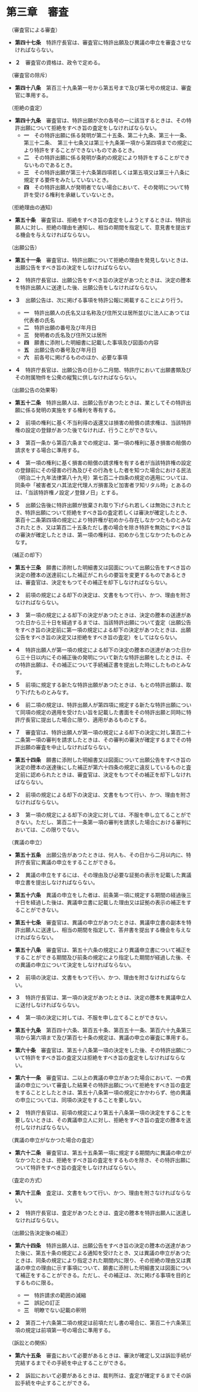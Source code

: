 # 第三章　審査
　（審査官による審査）

* __第四十七条__　特許庁長官は、審査官に特許出願及び異議の申立を審査させなければならない。

* __２__　審査官の資格は、政令で定める。

　（審査官の除斥）

* __第四十八条__　第百三十九条第一号から第五号まで及び第七号の規定は、審査官に準用する。

　（拒絶の査定）

* __第四十九条__　審査官は、特許出願が次の各号の一に該当するときは、その特許出願について拒絶をすべき旨の査定をしなければならない。
	- __一__　その特許出願に係る発明が第二十五条、第二十九条、第三十一条、第三十二条、　第三十七条又は第三十九条第一項から第四項までの規定により特許をすることができないものであるとき。
	- __二__　その特許出願に係る発明が条約の規定により特許をすることができないものであるとき。
	- __三__　その特許出願が第三十六条第四項若しくは第五項又は第三十八条に規定する要件をみたしていないとき。
	- __四__　その特許出願人が発明者でない場合において、その発明について特許を受ける権利を承継していないとき。

　（拒絶理由の通知）

* __第五十条__　審査官は、拒絶をすべき旨の査定をしようとするときは、特許出願人に対し、拒絶の理由を通知し、相当の期間を指定して、意見書を提出する機会を与えなければならない。

　（出願公告）

* __第五十一条__　審査官は、特許出願について拒絶の理由を発見しないときは、出願公告をすべき旨の決定をしなければならない。

* __２__　特許庁長官は、出願公告をすべき旨の決定があつたときは、決定の謄本を特許出願人に送達した後、出願公告をしなければならない。

* __３__　出願公告は、次に掲げる事項を特許公報に掲載することにより行う。
	- __一__　特許出願人の氏名又は名称及び住所又は居所並びに法人にあつては代表者の氏名
	- __二__　特許出願の番号及び年月日
	- __三__　発明者の氏名及び住所又は居所
	- __四__　願書に添附した明細書に記載した事項及び図面の内容
	- __五__　出願公告の番号及び年月日
	- __六__　前各号に掲げるもののほか、必要な事項

* __４__　特許庁長官は、出願公告の日から二月間、特許庁において出願書類及びその附属物件を公衆の縦覧に供しなければならない。

　（出願公告の効果等）

* __第五十二条__　特許出願人は、出願公告があつたときは、業としてその特許出願に係る発明の実施をする権利を専有する。

* __２__　前項の権利に基く不当利得の返還又は損害の賠償の請求権は、当該特許権の設定の登録があつた後でなければ、行うことができない。

* __３__　第百一条から第百六条までの規定は、第一項の権利に基き損害の賠償の請求をする場合に準用する。

* __４__　第一項の権利に基く損害の賠償の請求権を有する者が当該特許権の設定の登録前にその侵害の行為及びその行為をした者を知つた場合における民法（明治二十九年法律第八十九号）第七百二十四条の規定の適用については、同条中「被害者又ハ其法定代理人ガ損害及ビ加害者ヲ知リタル時」とあるのは、「当該特許権ノ設定ノ登録ノ日」とする。

* __５__　出願公告後に特許出願が放棄され取り下げられ若しくは無効にされたとき、特許出願について拒絶をすベき旨の査定若しくは審決が確定したとき、第百十二条第四項の規定により特許権が初めから存在しなかつたものとみなされたとき、又は第百二十五条ただし書の場合を除き特許を無効にすべき旨の審決が確定したときは、第一項の権利は、初めから生じなかつたものとみなす。

　（補正の却下）

* __第五十三条__　願書に添附した明細書又は図面について出願公告をすべき旨の決定の謄本の送達前にした補正がこれらの要旨を変更するものであるときは、審査官は、決定をもつてその補正を却下しなければならない。

* __２__　前項の規定による却下の決定は、文書をもつて行い、かつ、理由を附さなければならない。

* __３__　第一項の規定による却下の決定があつたときは、決定の謄本の送達があつた日から三十日を経過するまでは、当該特許出願について査定（出願公告をすべき旨の決定前に第一項の規定による却下の決定があつたときは、出願公告をすべき旨の決定又は拒絶をすべき旨の査定）をしてはならない。

* __４__　特許出願人が第一項の規定による却下の決定の謄本の送達があつた日から三十日以内にその補正後の発明について新たな特許出願をしたときは、その特許出願は、その補正について手続補正書を提出した時にしたものとみなす。

* __５__　前項に規定する新たな特許出願があつたときは、もとの特許出願は、取り下げたものとみなす。

* __６__　前二項の規定は、特許出願人が第四項に規定する新たな特許出願について同項の規定の適用を受けたい旨を記載した書面をその特許出願と同時に特許庁長官に提出した場合に限り、適用があるものとする。

* __７__　審査官は、特許出願人が第一項の規定による却下の決定に対し第百二十二条第一項の審判を請求したときは、その審判の審決が確定するまでその特許出願の審査を中止しなければならない。

* __第五十四条__　願書に添附した明細書又は図面について出願公告をすベき旨の決定の謄本の送達後にした補正が第六十四条の規定に違反しているものと査定前に認められたときは、審査官は、決定をもつてその補正を却下しなければならない。

* __２__　前項の規定による却下の決定は、文書をもつて行い、かつ、理由を附さなければならない。

* __３__　第一項の規定による却下の決定に対しては、不服を申し立てることができない。ただし、第百二十一条第一項の審判を請求した場合における審判においては、この限りでない。

　（異議の申立）

* __第五十五条__　出願公告があつたときは、何人も、その日から二月以内に、特許庁長官に異議の申立をすることができる。

* __２__　異議の申立をするには、その理由及び必要な証拠の表示を記載した異議申立書を提出しなければならない。

* __第五十六条__　異議の申立をした者は、前条第一項に規定する期間の経過後三十日を経過した後は、異議申立書に記載した理由又は証拠の表示の補正をすることができない。

* __第五十七条__　審査官は、異議の申立があつたときは、異議申立書の副本を特許出願人に送達し、相当の期間を指定して、答弁書を提出する機会を与えなければならない。

* __第五十八条__　審査官は、第五十六条の規定により異議申立書について補正をすることができる期間及び前条の規定により指定した期間が経過した後、その異議の申立について決定をしなければならない。

* __２__　前項の決定は、文書をもつて行い、かつ、理由を附さなければならない。

* __３__　特許庁長官は、第一項の決定があつたときは、決定の謄本を異議申立人に送付しなければならない。

* __４__　第一項の決定に対しては、不服を申し立てることができない。

* __第五十九条__　第百四十六条、第百五十条、第百五十一条、第百六十九条第三項から第六項まで及び第百七十条の規定は、異議の申立の審査に準用する。

* __第六十条__　審査官は、第五十八条第一項の決定をした後、その特許出願について特許をすべき旨の査定又は拒絶をすべき旨の査定をしなければならない。

* __第六十一条__　審査官は、二以上の異議の申立があつた場合において、一の異議の申立について審査した結果その特許出願について拒絶をすべき旨の査定をすることとしたときは、第五十八条第一項の規定にかかわらず、他の異議の申立については、同項の決定をすることを要しない。

* __２__　特許庁長官は、前項の規定により第五十八条第一項の決定をすることを要しないときは、その異議申立人に対し、拒絶をすべき旨の査定の謄本を送付しなければならない。

　（異議の申立がなかつた場合の査定）

* __第六十二条__　審査官は、第五十五条第一項に規定する期間内に異議の申立がなかつたときは、拒絶をすべき旨の査定をするものを除き、その特許出願について特許をすべき旨の査定をしなければならない。

　（査定の方式）

* __第六十三条__　査定は、文書をもつて行い、かつ、理由を附さなければならない。

* __２__　特許庁長官は、査定があつたときは、査定の謄本を特許出願人に送達しなければならない。

　（出願公告決定後の補正）

* __第六十四条__　特許出願人は、出願公告をすべき旨の決定の謄本の送達があつた後に、第五十条の規定による通知を受けたとき、又は異議の申立があつたときは、同条の規定により指定された期間内に限り、その拒絶の理由又は異議の申立の理由に示す事項について、願書に添附した明細書又は図面について補正をすることができる。ただし、その補正は、次に掲げる事項を目的とするものに限る。
	- __一__　特許請求の範囲の減縮
	- __二__　誤記の訂正
	- __三__　明瞭でない記載の釈明

* __２__　第百二十六条第二項の規定は前項ただし書の場合に、第百二十六条第三項の規定は前項第一号の場合に準用する。

　（訴訟との関係）

* __第六十五条__　審査において必要があるときは、審決が確定し又は訴訟手続が完結するまでその手続を中止することができる。

* __２__　訴訟において必要があるときは、裁判所は、査定が確定するまでその訴訟手続を中止することができる。
